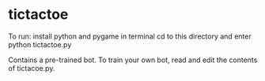 # tictactoe

To run: 
install python and pygame
in terminal cd to this directory and enter
  python tictactoe.py
  
  
Contains a pre-trained bot. To train your own bot, read and edit the contents of tictacoe.py.
